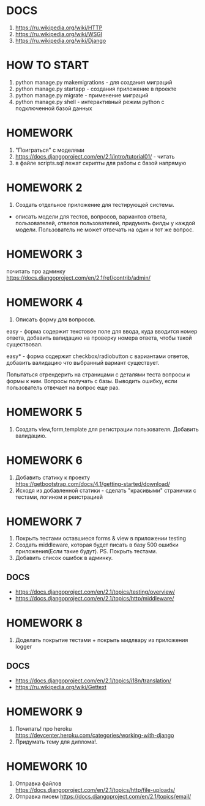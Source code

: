 # DOCS
1. https://ru.wikipedia.org/wiki/HTTP
2. https://ru.wikipedia.org/wiki/WSGI
3. https://ru.wikipedia.org/wiki/Django


# HOW TO START
1. python manage.py makemigrations  - для создания миграций
2. python manage.py startapp <name> - создания приложение в проекте
3. python manage.py migrate - применение миграций
4. python manage.py shell - интерактивный режим python с подключенной базой данных


# HOMEWORK
1. "Поиграться" с моделями
2. https://docs.djangoproject.com/en/2.1/intro/tutorial01/ - читать
3. в файле scripts.sql лежат скрипты для работы с базой напрямую

# HOMEWORK 2
1. Создать отдельное приложение для тестирующей системы.
- описать модели для тестов, вопросов, вариантов ответа, пользователей, 
ответов пользователей, придумать филды у каждой модели. Пользователь не может отвечать на один и тот же вопрос.

# HOMEWORK 3
почитать про админку https://docs.djangoproject.com/en/2.1/ref/contrib/admin/

# HOMEWORK 4
1. Описать форму для вопросов. 

easy - форма содержит текстовое поле для ввода, куда вводится номер ответа,
добавить валидацию на проверку номера ответа, чтобы такой существовал.

easy* - форма содержит checkbox/radiobutton с вариантами ответов, добавить валидацию
что выбранный вариант существует.

Попытаться отрендерить на страницами с деталями теста вопросы и формы к ним. Вопросы получать с базы.
Выводить ошибку, если пользователь отвечает на вопрос еще раз.

# HOMEWORK 5
1. Создать view,form,template для регистрации пользователя. Добавить валидацию.

# HOMEWORK 6
1. Добавить статику к проекту
https://getbootstrap.com/docs/4.1/getting-started/download/
2. Исходя из добавленной статики - сделать "красивыми" странички с тестами, логином и реистрацией


# HOMEWORK 7
1. Покрыть тестами оставшиеся forms & view в приложении testing
2. Создать middleware, которая будет писать в базу 500 ошибки приложения(Если такие будут). PS. Покрыть тестами.
3. Добавить список ошибок в админку.

## DOCS
 - https://docs.djangoproject.com/en/2.1/topics/testing/overview/
 - https://docs.djangoproject.com/en/2.1/topics/http/middleware/
 
 
 # HOMEWORK 8
 1. Доделать покрытие тестами + покрыть мидлвару из приложения logger
 
 ## DOCS
 - https://docs.djangoproject.com/en/2.1/topics/i18n/translation/
 - https://ru.wikipedia.org/wiki/Gettext
 
 # HOMEWORK 9
 1. Почитать! про heroku https://devcenter.heroku.com/categories/working-with-django
 2. Придумать тему для диплома!.
 
 # HOMEWORK 10
 1. Отправка файлов https://docs.djangoproject.com/en/2.1/topics/http/file-uploads/
 2. Отправка писем https://docs.djangoproject.com/en/2.1/topics/email/

